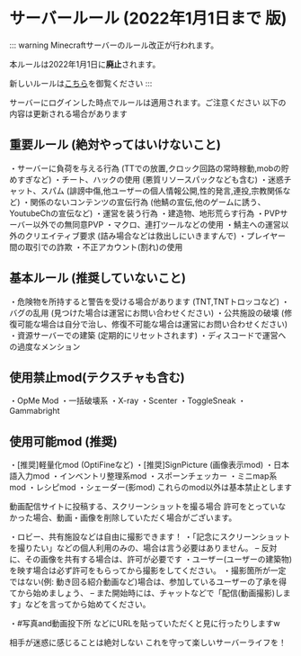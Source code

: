 # サーバールール (2022年1月1日まで 版)

::: warning
Minecraftサーバーのルール改正が行われます。

本ルールは2022年1月1日に**廃止**されます。

新しいルールは[こちら](server-rule.html)を御覧ください
:::

サーバーにログインした時点でルールは適用されます。ご注意ください
以下の内容は更新される場合があります


## 重要ルール (絶対やってはいけないこと)

・サーバーに負荷を与える行為 (TTでの放置,クロック回路の常時稼動,mobの貯めすぎなど)
・チート、ハックの使用 (悪質リソースパックなども含む)
・迷惑チャット、スパム (誹謗中傷,他ユーザーの個人情報公開,性的発言,連投,宗教関係など)
・関係のないコンテンツの宣伝行為 (他鯖の宣伝,他のゲームに誘う、YoutubeChの宣伝など)
・運営を装う行為
・建造物、地形荒らす行為
・PVPサーバー以外での無同意PVP
・マクロ、連打ツールなどの使用
・鯖主への運営以外のクリエイティブ要求 (詰み場合などは救出しにいきますんで)
・プレイヤー間の取引での詐欺
・不正アカウント(割れ)の使用

## 基本ルール (推奨していないこと)

・危険物を所持すると警告を受ける場合があります (TNT,TNTトロッコなど)
・バグの乱用 (見つけた場合は運営にお問い合わせください)
・公共施設の破壊 (修復可能な場合は自分で治し、修復不可能な場合は運営にお問い合わせください)
・資源サーバーでの建築 (定期的にリセットされます)
・ディスコードで運営への過度なメンション

## 使用禁止mod(テクスチャも含む)

・OpMe Mod
・一括破壊系
・X-ray
・Scenter
・ToggleSneak
・Gammabright

## 使用可能mod (推奨)

・[推奨]軽量化mod (OptiFineなど)
・[推奨]SignPicture (画像表示mod)
・日本語入力mod
・インベントリ整理系mod
・スポーンチェッカー
・ミニmap系mod
・レシピmod
・シェーダー(影mod)
これらのmod以外は基本禁止とします

動画配信サイトに投稿する、スクリーンショットを撮る場合
許可をとっていなかった場合、動画・画像を削除していただく場合がございます。

・ロビー、共有施設などは自由に撮影できます！
・「記念にスクリーンショットを撮りたい」などの個人利用のみの、場合は言う必要はありません。
– 反対に、その画像を共有する場合は、許可が必要です
・ユーザー(ユーザーの建築物)を映す場合は必ず許可をもらってから撮影をしてください。
・撮影箇所が一定ではない(例: 動き回る紹介動画など)場合は、参加しているユーザーの了承を得てから始めましょう、
– また開始時には、チャットなどで「配信(動画撮影)します」などを言ってから始めてください。

・#写真and動画投下所 などにURLを貼っていただくと見に行ったりしますw

相手が迷惑に感じることは絶対しない
これを守って楽しいサーバーライフを！